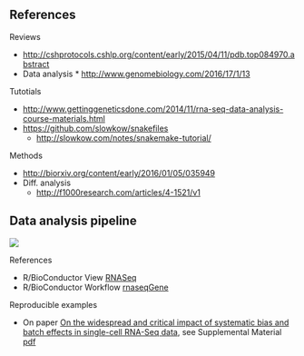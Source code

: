 ## References

Reviews

* http://cshprotocols.cshlp.org/content/early/2015/04/11/pdb.top084970.abstract
* Data analysis
      * http://www.genomebiology.com/2016/17/1/13

Tutotials

* http://www.gettinggeneticsdone.com/2014/11/rna-seq-data-analysis-course-materials.html
* https://github.com/slowkow/snakefiles
    * http://slowkow.com/notes/snakemake-tutorial/

Methods

* http://biorxiv.org/content/early/2016/01/05/035949
* Diff. analysis
   * http://f1000research.com/articles/4-1521/v1

## Data analysis pipeline

![](https://pbs.twimg.com/media/CDw34KtWYAAXx-K.png)

References

* R/BioConductor View [RNASeq](http://bioconductor.org/packages/release/BiocViews.html#___RNASeq)
* R/BioConductor Workflow [rnaseqGene](http://www.bioconductor.org/help/workflows/rnaseqGene/)

Reproducible examples

* On paper [On the widespread and critical impact of systematic bias and batch effects in single-cell RNA-Seq data](http://biorxiv.org/content/early/2015/08/25/025528), see Supplemental Material [pdf](http://biorxiv.org/highwire/filestream/6808/field_highwire_adjunct_files/0/025528-1.pdf)
